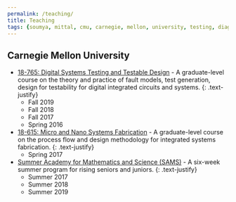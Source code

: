 ```yaml
---
permalink: /teaching/
title: Teaching
tags: {soumya, mittal, cmu, carnegie, mellon, university, testing, diagnosis, atpg, yield, failure, pfa, machine learning, graduate, phd, sams, 18-765}
---
```

## Carnegie Mellon University

* [18-765: Digital Systems Testing and Testable Design](https://courses.ece.cmu.edu/18765) - A graduate-level course on the theory and practice of fault models, test generation, design for testability for digital integrated circuits and systems.
{: .text-justify}
   * Fall 2019
   * Fall 2018
   * Fall 2017
   * Spring 2016
* [18-615: Micro and Nano Systems Fabrication](https://courses.ece.cmu.edu/18615) - A graduate-level course on the process flow and design methodology for integrated systems fabrication.
{: .text-justify}
   * Spring 2017
* [Summer Academy for Mathematics and Science (SAMS)](https://admission.enrollment.cmu.edu/pages/access-sams) - A six-week summer program for rising seniors and juniors.
{: .text-justify}
   * Summer 2017
   * Summer 2018
   * Summer 2019
